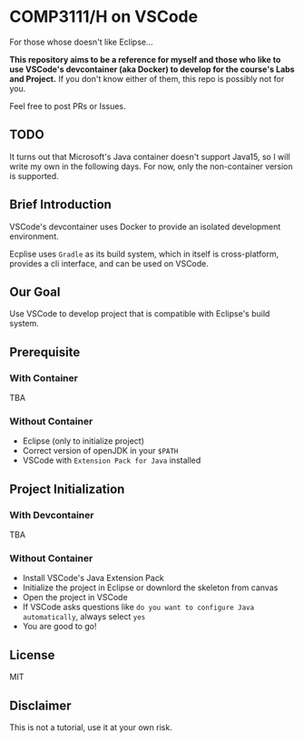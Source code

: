 # COMP3111/H on VSCode

For those whose doesn't like Eclipse...

**This repository aims to be a reference for myself and those who like to use VSCode's devcontainer (aka Docker) to develop for the course's Labs and Project.**
If you don't know either of them, this repo is possibly not for you.

Feel free to post PRs or Issues.

## TODO

It turns out that Microsoft's Java container doesn't support Java15, so I will write my own in the following days. For now, only the non-container version is supported.

## Brief Introduction

VSCode's devcontainer uses Docker to provide an isolated development environment.

Ecplise uses `Gradle` as its build system, which in itself is cross-platform, provides a cli interface, and can be used on VSCode.

## Our Goal

Use VSCode to develop project that is compatible with Eclipse's build system.

## Prerequisite

### With Container

TBA

### Without Container

* Eclipse (only to initialize project)
* Correct version of openJDK in your `$PATH`
* VSCode with `Extension Pack for Java` installed

## Project Initialization

### With Devcontainer

TBA

### Without Container

* Install VSCode's Java Extension Pack
* Initialize the project in Eclipse or downlord the skeleton from canvas
* Open the project in VSCode
* If VSCode asks questions like `do you want to configure Java automatically`, always select `yes`
* You are good to go!

## License

MIT

## Disclaimer

This is not a tutorial, use it at your own risk.
